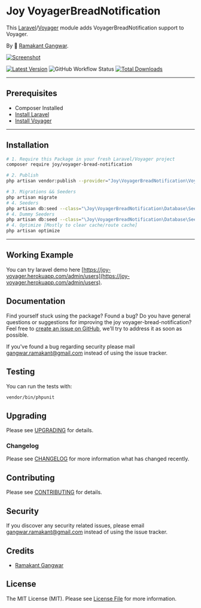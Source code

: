 # Joy VoyagerBreadNotification

This [Laravel](https://laravel.com/)/[Voyager](https://voyager.devdojo.com/) module adds VoyagerBreadNotification support to Voyager.

By 🐼 [Ramakant Gangwar](https://github.com/rxcod9).

[![Screenshot](https://raw.githubusercontent.com/rxcod9/joy-voyager-bread-notification/main/cover.jpg)](https://joy-voyager.herokuapp.com/)

[![Latest Version](https://img.shields.io/github/v/release/rxcod9/joy-voyager-bread-notification?style=flat-square)](https://github.com/rxcod9/joy-voyager-bread-notification/releases)
![GitHub Workflow Status](https://img.shields.io/github/workflow/status/rxcod9/joy-voyager-bread-notification/run-tests?label=tests)
[![Total Downloads](https://img.shields.io/packagist/dt/joy/voyager-bread-notification.svg?style=flat-square)](https://packagist.org/packages/joy/voyager-bread-notification)

---

## Prerequisites

*   Composer Installed
*   [Install Laravel](https://laravel.com/docs/installation)
*   [Install Voyager](https://github.com/the-control-group/voyager)

---

## Installation

```bash
# 1. Require this Package in your fresh Laravel/Voyager project
composer require joy/voyager-bread-notification

# 2. Publish
php artisan vendor:publish --provider="Joy\VoyagerBreadNotification\VoyagerBreadNotificationServiceProvider" --force

# 3. Migrations && Seeders
php artisan migrate
# 4. Seeders
php artisan db:seed --class="\Joy\VoyagerBreadNotification\Database\Seeders\VoyagerDatabaseSeeder" --force
# 4. Dummy Seeders
php artisan db:seed --class="\Joy\VoyagerBreadNotification\Database\Seeders\VoyagerDummyDatabaseSeeder" --force
# 4. Optimize [Mostly to clear cache/route cache]
php artisan optimize
```

---


## Working Example

You can try laravel demo here [https://joy-voyager.herokuapp.com/admin/users](https://joy-voyager.herokuapp.com/admin/users).

## Documentation

Find yourself stuck using the package? Found a bug? Do you have general questions or suggestions for improving the joy voyager-bread-notification? Feel free to [create an issue on GitHub](https://github.com/rxcod9/joy-voyager-bread-notification/issues), we'll try to address it as soon as possible.

If you've found a bug regarding security please mail [gangwar.ramakant@gmail.com](mailto:gangwar.ramakant@gmail.com) instead of using the issue tracker.

## Testing

You can run the tests with:

```bash
vendor/bin/phpunit
```

## Upgrading

Please see [UPGRADING](UPGRADING.md) for details.

### Changelog

Please see [CHANGELOG](CHANGELOG.md) for more information what has changed recently.

## Contributing

Please see [CONTRIBUTING](CONTRIBUTING.md) for details.

## Security

If you discover any security related issues, please email [gangwar.ramakant@gmail.com](mailto:gangwar.ramakant@gmail.com) instead of using the issue tracker.

## Credits

- [Ramakant Gangwar](https://github.com/rxcod9)

## License

The MIT License (MIT). Please see [License File](LICENSE.md) for more information.
